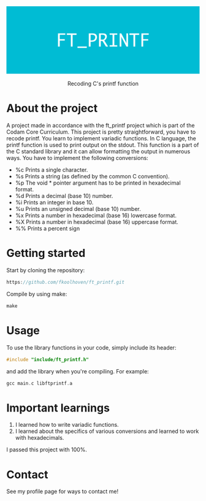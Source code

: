 <div align="center">

  <img src="FT_PRINTF.png" alt="logo" width="1000" height="auto" />
 
 <p>
    Recoding C's printf function
  </p>
  
</div>


# About the project

A project made in accordance with the ft_printf project which is part of the Codam Core Curriculum. This project is pretty straightforward, you have to recode printf. You learn to implement variadic functions. In C language, the printf function is used to print output on the stdout.  This function is a part of the C standard library and it can allow formatting the output in numerous ways.
You have to implement the following conversions:
- %c Prints a single character.
- %s Prints a string (as defined by the common C convention).
- %p The void * pointer argument has to be printed in hexadecimal format.
- %d Prints a decimal (base 10) number.
- %i Prints an integer in base 10.
- %u Prints an unsigned decimal (base 10) number.
- %x Prints a number in hexadecimal (base 16) lowercase format.
- %X Prints a number in hexadecimal (base 16) uppercase format.
- %% Prints a percent sign

# Getting started

Start by cloning the repository:
```c
https://github.com/fkoolhoven/ft_printf.git
```

Compile by using make:
```c
make
```

# Usage

To use the library functions in your code, simply include its header:
```c
#include "include/ft_printf.h"
```
and add the library when you're compiling. For example:
```c
gcc main.c libftprintf.a
```


# Important learnings
1. I learned how to write variadic functions.
2. I learned about the specifics of various conversions and learned to work with hexadecimals.

I passed this project with 100%.

# Contact

See my profile page for ways to contact me!
